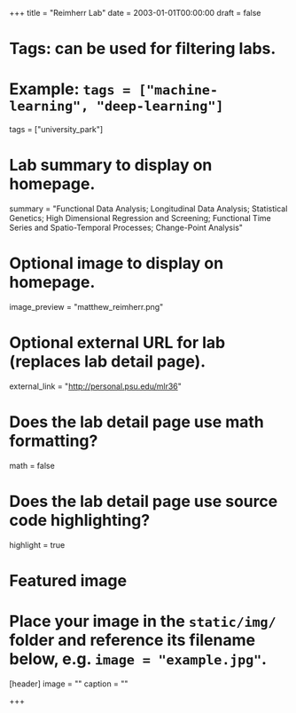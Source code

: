 +++
title = "Reimherr Lab"
date = 2003-01-01T00:00:00
draft = false

# Tags: can be used for filtering labs.
# Example: `tags = ["machine-learning", "deep-learning"]`
tags = ["university_park"]

# Lab summary to display on homepage.
summary = "Functional Data Analysis; Longitudinal Data Analysis; Statistical Genetics; High Dimensional Regression and Screening; Functional Time Series and Spatio-Temporal Processes; Change-Point Analysis"

# Optional image to display on homepage.
image_preview = "matthew_reimherr.png"

# Optional external URL for lab (replaces lab detail page).
external_link = "http://personal.psu.edu/mlr36"

# Does the lab detail page use math formatting?
math = false

# Does the lab detail page use source code highlighting?
highlight = true

# Featured image
# Place your image in the `static/img/` folder and reference its filename below, e.g. `image = "example.jpg"`.
[header]
image = ""
caption = ""

+++
